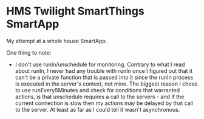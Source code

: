 # HMS Twilight SmartThings SmartApp
My attempt at a whole house SmartApp.

One thing to note:
- I don't use runIn/unschedule for monitoring.  Contrary to what I read about runIn, I never had any trouble with runIn once I figured out that it can't be a private function that is passed into it since the runIn process is executed in the server's context, not mine.  The biggest reason I chose to use runEvery5Minutes and check for conditions that warranted actions, is that unschedule requires a call to the servers - and if the current connection is slow then my actions may be delayed by that call to the server.  At least as far as I could tell it wasn't asynchronous.